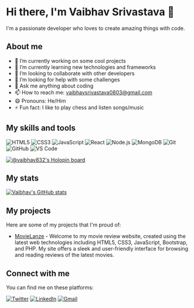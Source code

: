 # Hi there, I'm Vaibhav Srivastava 👋

I'm a passionate developer who loves to create amazing things with code.

## About me

- 🔭 I’m currently working on some cool projects
- 🌱 I’m currently learning new technologies and frameworks
- 👯 I’m looking to collaborate with other developers
- 🤔 I’m looking for help with some challenges
- 💬 Ask me anything about coding
- 📫 How to reach me: <vaibhavsrivastava0803@gmail.com>
- 😄 Pronouns: He/Him
- ⚡ Fun fact: I like to play chess and listen songs/music

## My skills and tools

![HTML5](https://img.shields.io/badge/-HTML5-E34F26?style=flat-square&logo=html5&logoColor=white)
![CSS3](https://img.shields.io/badge/-CSS3-1572B6?style=flat-square&logo=css3)
![JavaScript](https://img.shields.io/badge/-JavaScript-F7DF1E?style=flat-square&logo=javascript&logoColor=black)
![React](https://img.shields.io/badge/-React-61DAFB?style=flat-square&logo=react&logoColor=black)
![Node.js](https://img.shields.io/badge/-Node.js-339933?style=flat-square&logo=node.js&logoColor=white)
![MongoDB](https://img.shields.io/badge/-MongoDB-47A248?style=flat-square&logo=mongodb&logoColor=white)
![Git](https://img.shields.io/badge/-Git-F05032?style=flat-square&logo=git&logoColor=white)
![GitHub](https://img.shields.io/badge/-GitHub-181717?style=flat-square&logo=github)
![VS Code](https://img.shields.io/badge/-VS%20Code-007ACC?style=flat-square&logo=visual-studio-code)

[![@vaibhav832's Holopin board](https://holopin.io/api/user/board?user=vaibhav832)](https://holopin.io/@vaibhav832)

## My stats

[![Vaibhav's GitHub stats](https://github-readme-stats.vercel.app/api?username=Vaibhav832)](https://github.com/Vaibhav832/github-readme-stats)

## My projects

Here are some of my projects that I'm proud of:

- [MovieLanze](https://github.com/Vaibhav832/Movie_Review_Website) - Welcome to my movie review website, created using the latest web technologies including HTML5, CSS3, JavaScript, Bootstrap, and PHP. My site offers a sleek and user-friendly interface for browsing and reading reviews of the latest movies.

<!--- [Project 2](https://github.com/userb/project2) - A description of project 2

- [Project 3](https://github.com/userb/project3) - A description of project 3-->

## Connect with me

You can find me on these platforms:

[![Twitter](https://img.shields.io/twitter/follow/Vaibhav?style=social)](https://twitter.com/Vaibhav44503177)
[![LinkedIn](https://img.shields.io/badge/-Linkedin-blue?style=flat-square&logo=Linkedin&logoColor=white&link=https://www.linkedin.com/in/vaibhav-srivastava-8d3m2y/)](https://www.linkedin.com/in/vaibhav-srivastava-8d3m2y/)
[![Gmail](https://img.shields.io/badge/-Gmail-red?style=flat-square&logo=Gmail&link=mailto:vaibhavsrivastava0803@gmail.com)](mailto:vaibhavsrivastava0803@gmail.com)
